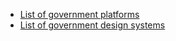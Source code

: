 <!-- TITLE: Welcome to the Platform Land Wiki -->
<!-- SUBTITLE: Somthing-->

* [List of government platforms](government-platforms)
* [List of government design systems](government-design-systems)